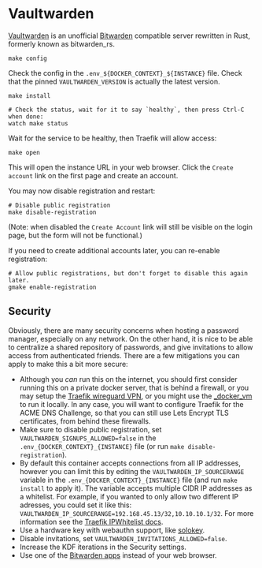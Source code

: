 # Vaultwarden

[Vaultwarden](https://github.com/dani-garcia/vaultwarden) is an
unofficial [Bitwarden](https://bitwarden.com/) compatible server
rewritten in Rust, formerly known as bitwarden_rs.

```
make config
```

Check the config in the `.env_${DOCKER_CONTEXT}_${INSTANCE}` file.
Check that the pinned `VAULTWARDEN_VERSION` is actually the latest
version.

```
make install
```

```
# Check the status, wait for it to say `healthy`, then press Ctrl-C when done:
watch make status
```

Wait for the service to be healthy, then Traefik will allow access: 

```
make open
```

This will open the instance URL in your web browser. Click the `Create
account` link on the first page and create an account.

You may now disable registration and restart:

```
# Disable public registration
make disable-registration
```

(Note: when disabled the `Create Account` link will still be visible
on the login page, but the form will not be functional.)

If you need to create additional accounts later, you can re-enable
registration:

```
# Allow public registrations, but don't forget to disable this again later.
gmake enable-registration
```

## Security

Obviously, there are many security concerns when hosting a password
manager, especially on any network. On the other hand, it is nice to
be able to centralize a shared repository of passwords, and give
invitations to allow access from authenticated friends. There are a
few mitigations you can apply to make this a bit more secure:

 * Although you *can* run this on the internet, you should first
   consider running this on a private docker server, that is behind a
   firewall, or you may setup the [Traefik wireguard
   VPN](../traefik/README.md#wireguard-vpn), or you might use the
   [_docker_vm](../_docker_vm) to run it locally. In any case, you
   will want to configure Traefik for the ACME DNS Challenge, so that
   you can still use Lets Encrypt TLS certificates, from behind these
   firewalls.
 * Make sure to disable public registration, set
   `VAULTWARDEN_SIGNUPS_ALLOWED=false` in the
   `.env_{DOCKER_CONTEXT}_{INSTANCE}` file (or run `make
   disable-registration`).
 * By default this container accepts connections from all IP
   addresses, however you can limit this by editing the
   `VAULTWARDEN_IP_SOURCERANGE` variable in the
   `.env_{DOCKER_CONTEXT}_{INSTANCE}` file (and run `make install` to
   apply it). The variable accepts multiple CIDR IP addresses as a
   whitelist. For example, if you wanted to only allow two different
   IP adresses, you could set it like this:
   `VAULTWARDEN_IP_SOURCERANGE=192.168.45.13/32,10.10.10.1/32`. For
   more information see the [Traefik IPWhitelist
   docs](https://doc.traefik.io/traefik/middlewares/http/ipwhitelist/).
 * Use a hardware key with webauthn support, like
   [solokey](https://solokeys.com/).
 * Disable invitations, set `VAULTWARDEN_INVITATIONS_ALLOWED=false`.
 * Increase the KDF iterations in the Security settings.
 * Use one of the [Bitwarden apps](https://bitwarden.com/download/)
   instead of your web browser.
